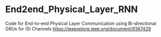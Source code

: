 # End2end_Physical_Layer_RNN
Code for End-to-end Physical Layer Communication using Bi-directional GRUs for ISI Channels
https://ieeexplore.ieee.org/document/9367429
